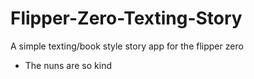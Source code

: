 # Flipper-Zero-Texting-Story
A simple texting/book style story app for the flipper zero
- The nuns are so kind
